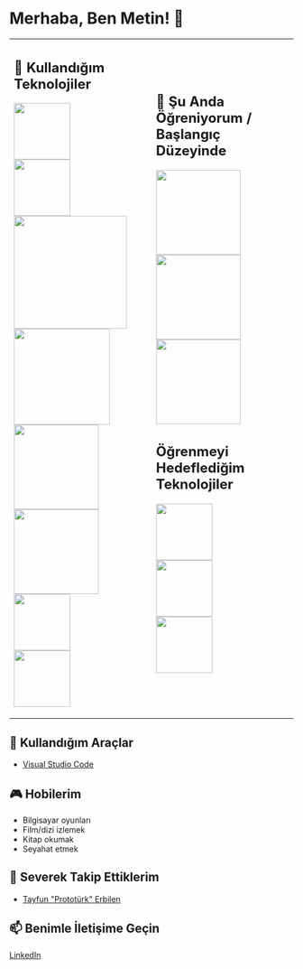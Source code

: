 # Merhaba, Ben Metin! 👋

<table>
<tr>
<td width="50%">

## 🚀 Kullandığım Teknolojiler

<img src="https://img.shields.io/badge/HTML-5-orange?style=flat&logo=html5" width="100"> <br>
<img src="https://img.shields.io/badge/CSS-3-blue?style=flat&logo=css3" width="100"> <br>
<img src="https://img.shields.io/badge/Tailwind%20CSS-Latest-blue?style=flat&logo=tailwind-css" width="200"> <br>
<img src="https://img.shields.io/badge/JavaScript-ES6+-yellow?style=flat&logo=javascript" width="170"> <br>
<img src="https://img.shields.io/badge/React-Latest-blue?style=flat&logo=react" width="150"> <br>
<img src="https://img.shields.io/badge/Node.js-Latest-green?style=flat&logo=node.js" width="150"> <br>
<img src="https://img.shields.io/badge/MongoDB-green?style=flat&logo=mongodb" width="100"> <br>
<img src="https://img.shields.io/badge/VSCode-blue?style=flat&logo=visual-studio-code" width="100">

</td>
<td width="50%">

## 🌱 Şu Anda Öğreniyorum /<br> Başlangıç Düzeyinde 

<img src="https://img.shields.io/badge/React-Latest-blue?style=flat&logo=react" width="150"> <br>
<img src="https://img.shields.io/badge/Node.js-Latest-green?style=flat&logo=node.js" width="150"> <br>
<img src="https://img.shields.io/badge/TypeScript-Latest-blue?style=flat&logo=typescript&logoColor=white" width="150">

## Öğrenmeyi Hedeflediğim Teknolojiler

<img src="https://img.shields.io/badge/Next.js-black?style=flat&logo=next.js" width="100"> <br>
<img src="https://img.shields.io/badge/GSAP-green?style=flat&logo=greensock&logoColor=white" width="100"> <br>
<img src="https://img.shields.io/badge/Tree.js-brown?style=flat&logo=tree&logoColor=white" width="100"> <br>

</td>
</tr>
</table>






## 🔧 Kullandığım Araçlar

- [Visual Studio Code](https://code.visualstudio.com/)

## 🎮 Hobilerim

- Bilgisayar oyunları
- Film/dizi izlemek
- Kitap okumak
- Seyahat etmek

## 👑 Severek Takip Ettiklerim
- [Tayfun "Prototürk" Erbilen](https://github.com/tayfunerbilen)

## 📫 Benimle İletişime Geçin

[LinkedIn](https://www.linkedin.com/in/nuh-metin-karabulut-73441b265/)

